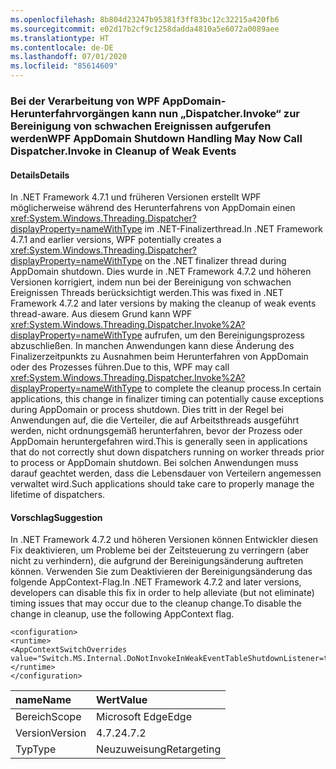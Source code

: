 ```yaml
---
ms.openlocfilehash: 8b804d23247b95381f3ff83bc12c32215a420fb6
ms.sourcegitcommit: e02d17b2cf9c1258dadda4810a5e6072a0089aee
ms.translationtype: HT
ms.contentlocale: de-DE
ms.lasthandoff: 07/01/2020
ms.locfileid: "85614609"
---
```

### <a name="wpf-appdomain-shutdown-handling-may-now-call-dispatcherinvoke-in-cleanup-of-weak-events"></a><span data-ttu-id="70027-101">Bei der Verarbeitung von WPF AppDomain-Herunterfahrvorgängen kann nun „Dispatcher.Invoke“ zur Bereinigung von schwachen Ereignissen aufgerufen werden</span><span class="sxs-lookup"><span data-stu-id="70027-101">WPF AppDomain Shutdown Handling May Now Call Dispatcher.Invoke in Cleanup of Weak Events</span></span>

#### <a name="details"></a><span data-ttu-id="70027-102">Details</span><span class="sxs-lookup"><span data-stu-id="70027-102">Details</span></span>

<span data-ttu-id="70027-103">In .NET Framework 4.7.1 und früheren Versionen erstellt WPF möglicherweise während des Herunterfahrens von AppDomain einen <xref:System.Windows.Threading.Dispatcher?displayProperty=nameWithType> im .NET-Finalizerthread.</span><span class="sxs-lookup"><span data-stu-id="70027-103">In .NET Framework 4.7.1 and earlier versions, WPF potentially creates a <xref:System.Windows.Threading.Dispatcher?displayProperty=nameWithType> on the .NET finalizer thread during AppDomain shutdown.</span></span>  <span data-ttu-id="70027-104">Dies wurde in .NET Framework 4.7.2 und höheren Versionen korrigiert, indem nun bei der Bereinigung von schwachen Ereignissen Threads berücksichtigt werden.</span><span class="sxs-lookup"><span data-stu-id="70027-104">This was fixed in .NET Framework 4.7.2 and later versions by making the cleanup of weak events thread-aware.</span></span>  <span data-ttu-id="70027-105">Aus diesem Grund kann WPF <xref:System.Windows.Threading.Dispatcher.Invoke%2A?displayProperty=nameWithType> aufrufen, um den Bereinigungsprozess abzuschließen. In manchen Anwendungen kann diese Änderung des Finalizerzeitpunkts zu Ausnahmen beim Herunterfahren von AppDomain oder des Prozesses führen.</span><span class="sxs-lookup"><span data-stu-id="70027-105">Due to this, WPF may call <xref:System.Windows.Threading.Dispatcher.Invoke%2A?displayProperty=nameWithType> to complete the cleanup process.In certain applications, this change in finalizer timing can potentially cause exceptions during AppDomain or process shutdown.</span></span>  <span data-ttu-id="70027-106">Dies tritt in der Regel bei Anwendungen auf, die die Verteiler, die auf Arbeitsthreads ausgeführt werden, nicht ordnungsgemäß herunterfahren, bevor der Prozess oder AppDomain heruntergefahren wird.</span><span class="sxs-lookup"><span data-stu-id="70027-106">This is generally seen in applications that do not correctly shut down dispatchers running on worker threads prior to process or AppDomain shutdown.</span></span>  <span data-ttu-id="70027-107">Bei solchen Anwendungen muss darauf geachtet werden, dass die Lebensdauer von Verteilern angemessen verwaltet wird.</span><span class="sxs-lookup"><span data-stu-id="70027-107">Such applications should take care to properly manage the lifetime of dispatchers.</span></span>

#### <a name="suggestion"></a><span data-ttu-id="70027-108">Vorschlag</span><span class="sxs-lookup"><span data-stu-id="70027-108">Suggestion</span></span>

<span data-ttu-id="70027-109">In .NET Framework 4.7.2 und höheren Versionen können Entwickler diesen Fix deaktivieren, um Probleme bei der Zeitsteuerung zu verringern (aber nicht zu verhindern), die aufgrund der Bereinigungsänderung auftreten können. Verwenden Sie zum Deaktivieren der Bereinigungsänderung das folgende AppContext-Flag.</span><span class="sxs-lookup"><span data-stu-id="70027-109">In .NET Framework 4.7.2 and later versions, developers can disable this fix in order to help alleviate (but not eliminate) timing issues that may occur due to the cleanup change.To disable the change in cleanup, use the following AppContext flag.</span></span><pre><code class="lang-xml">&lt;configuration&gt;&#13;&#10;&lt;runtime&gt;&#13;&#10;&lt;AppContextSwitchOverrides value=&quot;Switch.MS.Internal.DoNotInvokeInWeakEventTableShutdownListener=true&quot;/&gt;&#13;&#10;&lt;/runtime&gt;&#13;&#10;&lt;/configuration&gt;&#13;&#10;</code></pre>

| <span data-ttu-id="70027-110">name</span><span class="sxs-lookup"><span data-stu-id="70027-110">Name</span></span>    | <span data-ttu-id="70027-111">Wert</span><span class="sxs-lookup"><span data-stu-id="70027-111">Value</span></span>       |
|:--------|:------------|
| <span data-ttu-id="70027-112">Bereich</span><span class="sxs-lookup"><span data-stu-id="70027-112">Scope</span></span>   | <span data-ttu-id="70027-113">Microsoft Edge</span><span class="sxs-lookup"><span data-stu-id="70027-113">Edge</span></span>        |
| <span data-ttu-id="70027-114">Version</span><span class="sxs-lookup"><span data-stu-id="70027-114">Version</span></span> | <span data-ttu-id="70027-115">4.7.2</span><span class="sxs-lookup"><span data-stu-id="70027-115">4.7.2</span></span>       |
| <span data-ttu-id="70027-116">Typ</span><span class="sxs-lookup"><span data-stu-id="70027-116">Type</span></span>    | <span data-ttu-id="70027-117">Neuzuweisung</span><span class="sxs-lookup"><span data-stu-id="70027-117">Retargeting</span></span> |
